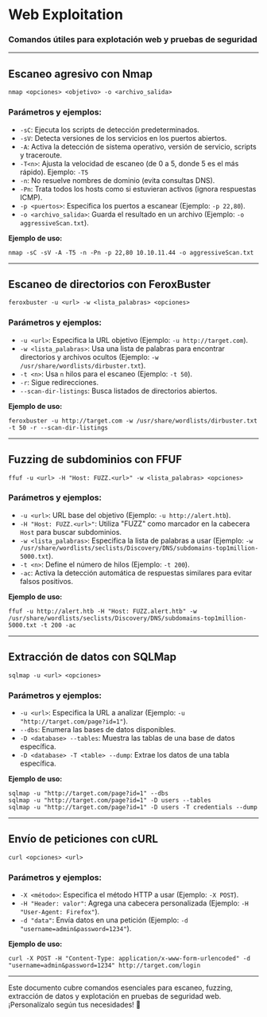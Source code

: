 # Web Exploitation

### Comandos útiles para explotación web y pruebas de seguridad

---

## **Escaneo agresivo con Nmap**

```
nmap <opciones> <objetivo> -o <archivo_salida>
```

### **Parámetros y ejemplos:**
- `-sC`: Ejecuta los scripts de detección predeterminados.
- `-sV`: Detecta versiones de los servicios en los puertos abiertos.
- `-A`: Activa la detección de sistema operativo, versión de servicio, scripts y traceroute.
- `-T<n>`: Ajusta la velocidad de escaneo (de 0 a 5, donde 5 es el más rápido). Ejemplo: `-T5`
- `-n`: No resuelve nombres de dominio (evita consultas DNS).
- `-Pn`: Trata todos los hosts como si estuvieran activos (ignora respuestas ICMP).
- `-p <puertos>`: Especifica los puertos a escanear (Ejemplo: `-p 22,80`).
- `-o <archivo_salida>`: Guarda el resultado en un archivo (Ejemplo: `-o aggressiveScan.txt`).

**Ejemplo de uso:**
```
nmap -sC -sV -A -T5 -n -Pn -p 22,80 10.10.11.44 -o aggressiveScan.txt
```
---

## **Escaneo de directorios con FeroxBuster**

```
feroxbuster -u <url> -w <lista_palabras> <opciones>
```

### **Parámetros y ejemplos:**
- `-u <url>`: Especifica la URL objetivo (Ejemplo: `-u http://target.com`).
- `-w <lista_palabras>`: Usa una lista de palabras para encontrar directorios y archivos ocultos (Ejemplo: `-w /usr/share/wordlists/dirbuster.txt`).
- `-t <n>`: Usa `n` hilos para el escaneo (Ejemplo: `-t 50`).
- `-r`: Sigue redirecciones.
- `--scan-dir-listings`: Busca listados de directorios abiertos.

**Ejemplo de uso:**
```
feroxbuster -u http://target.com -w /usr/share/wordlists/dirbuster.txt -t 50 -r --scan-dir-listings
```

---

## **Fuzzing de subdominios con FFUF**

```
ffuf -u <url> -H "Host: FUZZ.<url>" -w <lista_palabras> <opciones>
```

### **Parámetros y ejemplos:**
- `-u <url>`: URL base del objetivo (Ejemplo: `-u http://alert.htb`).
- `-H "Host: FUZZ.<url>"`: Utiliza "FUZZ" como marcador en la cabecera `Host` para buscar subdominios.
- `-w <lista_palabras>`: Especifica la lista de palabras a usar (Ejemplo: `-w /usr/share/wordlists/seclists/Discovery/DNS/subdomains-top1million-5000.txt`).
- `-t <n>`: Define el número de hilos (Ejemplo: `-t 200`).
- `-ac`: Activa la detección automática de respuestas similares para evitar falsos positivos.

**Ejemplo de uso:**
```
ffuf -u http://alert.htb -H "Host: FUZZ.alert.htb" -w /usr/share/wordlists/seclists/Discovery/DNS/subdomains-top1million-5000.txt -t 200 -ac
```

---

## **Extracción de datos con SQLMap**

```
sqlmap -u <url> <opciones>
```

### **Parámetros y ejemplos:**
- `-u <url>`: Especifica la URL a analizar (Ejemplo: `-u "http://target.com/page?id=1"`).
- `--dbs`: Enumera las bases de datos disponibles.
- `-D <database> --tables`: Muestra las tablas de una base de datos específica.
- `-D <database> -T <table> --dump`: Extrae los datos de una tabla específica.

**Ejemplo de uso:**
```
sqlmap -u "http://target.com/page?id=1" --dbs
sqlmap -u "http://target.com/page?id=1" -D users --tables
sqlmap -u "http://target.com/page?id=1" -D users -T credentials --dump
```

---

## **Envío de peticiones con cURL**

```
curl <opciones> <url>
```

### **Parámetros y ejemplos:**
- `-X <método>`: Especifica el método HTTP a usar (Ejemplo: `-X POST`).
- `-H "Header: valor"`: Agrega una cabecera personalizada (Ejemplo: `-H "User-Agent: Firefox"`).
- `-d "data"`: Envía datos en una petición (Ejemplo: `-d "username=admin&password=1234"`).

**Ejemplo de uso:**
```
curl -X POST -H "Content-Type: application/x-www-form-urlencoded" -d "username=admin&password=1234" http://target.com/login
```

---

Este documento cubre comandos esenciales para escaneo, fuzzing, extracción de datos y explotación en pruebas de seguridad web. ¡Personalízalo según tus necesidades! 🚀
